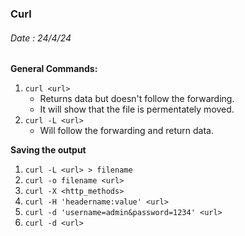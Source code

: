 ### Curl ###

###### Date : 24/4/24

**General Commands:**

1. `curl <url>`
    - Returns data but doesn't follow the forwarding.
    - It will show that the file is permentately moved.
2. `curl -L <url>`
    - Will follow the forwarding and return data.

**Saving the output**
1. `curl -L <url> > filename`
2. `curl -o filename <url>`
3. `curl -X <http_methods>`
4. `curl -H 'headername:value' <url>`
5. `curl -d 'username=admin&password=1234' <url>`
6. ```curl -d <url>```

```sudo apt update

```